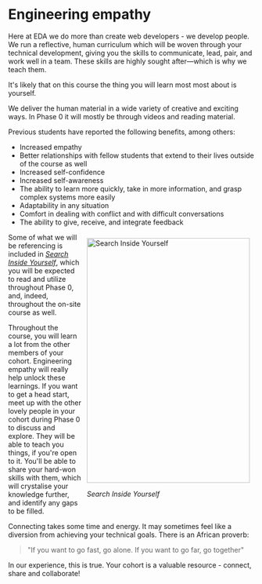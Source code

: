 # Engineering empathy

Here at EDA we do more than create web developers - we develop people. We run a reflective, human curriculum which will be woven through your technical development, giving you the skills to communicate, lead, pair, and work well in a team. These skills are highly sought after&mdash;which is why we teach them.

It's likely that on this course the thing you will learn most most about is yourself.

We deliver the human material in a wide variety of creative and exciting ways. In Phase 0 it will mostly be through videos and reading material.

Previous students have reported the following benefits, among others:

- Increased empathy
- Better relationships with fellow students that extend to their lives outside of the course as well
- Increased self-confidence
- Increased self-awareness
- The ability to learn more quickly, take in more information, and grasp complex systems more easily
- Adaptability in any situation
- Comfort in dealing with conflict and with difficult conversations
- The ability to give, receive, and integrate feedback

<figure style="float: right; margin: 10px">
  <img src="/images/siy-cover.jpg" width="333" height="499" alt="Search Inside Yourself">
  <figcaption><p><em>Search Inside Yourself</em></p></figcaption>
</figure>

Some of what we will be referencing is included in [*Search Inside Yourself*](https://github.com/dev-academy-programme/curriculum/tree/master/resources/nt-search-inside-yourself-TEXT-VIDEO), which you will be expected to read and utilize throughout Phase 0, and, indeed, throughout the on-site course as well.

Throughout the course, you will learn a lot from the other members of your cohort. Engineering empathy will really help unlock these learnings. If you want to get a head start, meet up with the other lovely people in your cohort during Phase 0 to discuss and explore. They will be able to teach you things, if you're open to it. You'll be able to share your hard-won skills with them, which will crystalise your knowledge further, and identify any gaps to be filled.

Connecting takes some time and energy. It may sometimes feel like a diversion from achieving your technical goals. There is an African proverb: 
  
> "If you want to go fast, go alone. If you want to go far, go together"
  
In our experience, this is true. Your cohort is a valuable resource - connect, share and collaborate!
